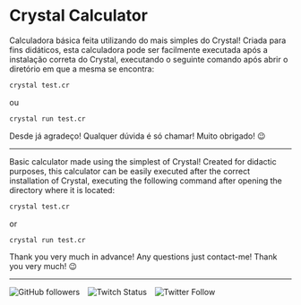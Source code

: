# Crystal Calculator

Calculadora básica feita utilizando do mais simples do Crystal!
Criada para fins didáticos, esta calculadora pode ser facilmente executada após a instalação correta do Crystal, executando o seguinte comando após abrir o diretório em que a mesma se encontra:

```md
crystal test.cr
```
ou 
```md
crystal run test.cr
```
Desde já agradeço! Qualquer dúvida é só chamar! Muito obrigado! 😉

---

Basic calculator made using the simplest of Crystal!
Created for didactic purposes, this calculator can be easily executed after the correct installation of Crystal, executing the following command after opening the directory where it is located:

```md
crystal test.cr
```
or 
```md
crystal run test.cr
```
Thank you very much in advance! Any questions just contact-me! Thank you very much! 😉

---

<img alt="GitHub followers" src="https://img.shields.io/github/followers/gutoso?style=social"> ⠀<img alt="Twitch Status" src="https://img.shields.io/twitch/status/holly1v4?style=social"> ⠀<img alt="Twitter Follow" src="https://img.shields.io/twitter/follow/gutolanjoni?style=social">
